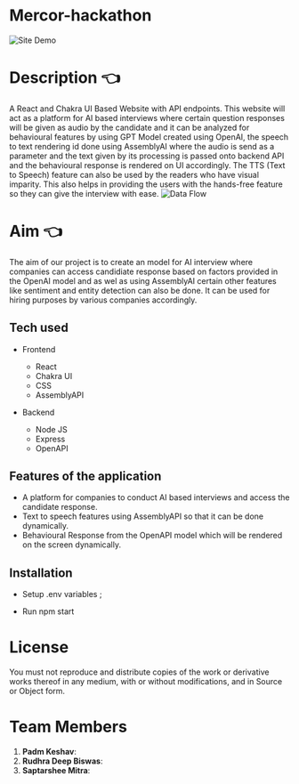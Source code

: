 # Mercor-hackathon

![Site Demo](https://github.com/saptarsheemitra/Mercor-hackathon/blob/main/video1685536984.gif)
# Description :point_left:
A React and Chakra UI Based Website with API endpoints.
This website will act as a platform for AI based interviews where certain question
responses will be given as audio by the candidate and it can be analyzed for behavioural 
features by using GPT Model created using OpenAI, the speech to text rendering id done
using AssemblyAI where the audio is send as a parameter and the text given by its processing
is passed onto backend API and the behavioural response is rendered on UI accordingly.
The TTS (Text to Speech) feature can also be used by the readers who have visual
imparity. This also helps in providing the users with the hands-free feature so they
can give the interview with ease.
![Data Flow](https://github.com/saptarsheemitra/Mercor-hackathon/blob/main/Mercor-Data.jpg)
# Aim :point_left:
The aim of our project is to create an model for AI interview where companies can access 
candidiate response based on factors provided in the OpenAI model and as wel as using AssemblyAI 
certain other features like sentiment and entity detection can also be done. It can be used for hiring
purposes by various companies accordingly.


## Tech used 

- Frontend
  - React
  - Chakra UI
  - CSS
  - AssemblyAPI
  
 - Backend 
    - Node JS
    - Express
    - OpenAPI
## Features of the application
- A platform for companies to conduct AI based interviews and access the candidate response.
- Text to speech features using AssemblyAPI so that it can be done dynamically.
- Behavioural Response from the OpenAPI model which will be rendered on the screen dynamically.
## Installation
- Setup .env variables  ;

- Run npm start
# License 
You must not reproduce and distribute copies of the work or derivative works thereof in any medium, with or without
modifications, and in Source or Object form.

# Team Members 
1. **Padm Keshav**: 
2. **Rudhra Deep Biswas**: 
3. **Saptarshee Mitra**: 
      
